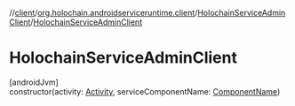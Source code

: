 //[client](../../../index.md)/[org.holochain.androidserviceruntime.client](../index.md)/[HolochainServiceAdminClient](index.md)/[HolochainServiceAdminClient](-holochain-service-admin-client.md)

# HolochainServiceAdminClient

[androidJvm]\
constructor(activity: [Activity](https://developer.android.com/reference/kotlin/android/app/Activity.html), serviceComponentName: [ComponentName](https://developer.android.com/reference/kotlin/android/content/ComponentName.html))